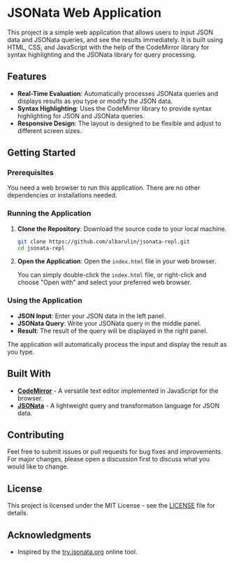 # JSONata Web Application

This project is a simple web application that allows users to input JSON data and JSONata queries, and see the results immediately. It is built using HTML, CSS, and JavaScript with the help of the CodeMirror library for syntax highlighting and the JSONata library for query processing.

## Features

- **Real-Time Evaluation**: Automatically processes JSONata queries and displays results as you type or modify the JSON data.
- **Syntax Highlighting**: Uses the CodeMirror library to provide syntax highlighting for JSON and JSONata queries.
- **Responsive Design**: The layout is designed to be flexible and adjust to different screen sizes.

## Getting Started

### Prerequisites

You need a web browser to run this application. There are no other dependencies or installations needed.

### Running the Application

1. **Clone the Repository**: Download the source code to your local machine.

    ```bash
    git clone https://github.com/albarulin/jsonata-repl.git
    cd jsonata-repl
    ```

2. **Open the Application**: Open the `index.html` file in your web browser.

    You can simply double-click the `index.html` file, or right-click and choose "Open with" and select your preferred web browser.

### Using the Application

- **JSON Input**: Enter your JSON data in the left panel.
- **JSONata Query**: Write your JSONata query in the middle panel.
- **Result**: The result of the query will be displayed in the right panel.

The application will automatically process the input and display the result as you type.

## Built With

- **[CodeMirror](https://codemirror.net/)** - A versatile text editor implemented in JavaScript for the browser.
- **[JSONata](https://jsonata.org/)** - A lightweight query and transformation language for JSON data.

## Contributing

Feel free to submit issues or pull requests for bug fixes and improvements. For major changes, please open a discussion first to discuss what you would like to change.

## License

This project is licensed under the MIT License - see the [LICENSE](LICENSE) file for details.

## Acknowledgments

- Inspired by the [try.jsonata.org](https://try.jsonata.org/) online tool.